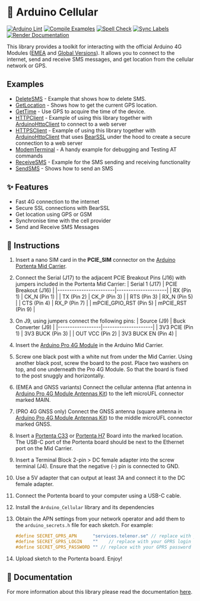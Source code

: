 # 📡 Arduino Cellular 

[![Arduino Lint](https://github.com/arduino-libraries/Arduino_Cellular/actions/workflows/arduino-lint.yml/badge.svg)](https://github.com/arduino-libraries/Arduino_Cellular/actions/workflows/arduino-lint.yml) [![Compile Examples](https://github.com/arduino-libraries/Arduino_Cellular/actions/workflows/compile-examples.yml/badge.svg)](https://github.com/arduino-libraries/Arduino_Cellular/actions/workflows/compile-examples.yml) [![Spell Check](https://github.com/arduino-libraries/Arduino_Cellular/actions/workflows/spell-check.yml/badge.svg)](https://github.com/arduino-libraries/Arduino_Cellular/actions/workflows/spell-check.yml) [![Sync Labels](https://github.com/arduino-libraries/Arduino_Cellular/actions/workflows/sync-labels.yml/badge.svg)](https://github.com/arduino-libraries/Arduino_Cellular/actions/workflows/sync-labels.yml) [![Render Documentation](https://github.com/arduino-libraries/Arduino_Cellular/actions/workflows/render-documentation.yml/badge.svg)](https://github.com/arduino-libraries/Arduino_Cellular/actions/workflows/render-documentation.yml)


This library provides a toolkit for interacting with the official Arduino 4G Modules ([EMEA](https://store.arduino.cc/products/4g-module-emea) and [Global Versions](https://store.arduino.cc/products/4g-module-global)). 
It allows you to connect to the internet, send and receive SMS messages, and get location from the cellular network or GPS. 

## Examples
* [DeleteSMS](examples/DeleteSMS) - Example that shows how to delete SMS.
* [GetLocation](examples/GetLocation) - Shows how to get the current GPS location.
* [GetTime](examples/GetTime) - Use GPS to acquire the time of the device.
* [HTTPClient](examples/HTTPClient) - Example of using this library together with [ArduinoHttpClient]() to connect to a web server
* [HTTPSClient](examples/HTTPSClient) - Example of using this library together with [ArduinoHttpClient]() that uses [BearSSL]() under the hood to create a secure connection to a web server
* [ModemTerminal](examples/ModemTerminal) - A handy example for debugging and Testing AT commands 
* [ReceiveSMS](examples/ReceiveSMS) - Example for the SMS sending and receiving functionality 
* [SendSMS](examples/SendSMS) - Shows how to send an SMS

## ✨ Features
* Fast 4G connection to the internet
* Secure SSL connections with BearSSL
* Get location using GPS or GSM
* Synchronise time with the cell provider
* Send and Receive SMS Messages

## 👀 Instructions
1. Insert a nano SIM card in the **PCIE_SIM** connector on the [Arduino Portenta Mid Carrier](https://docs.arduino.cc/hardware/portenta-mid-carrier/).
2. Connect the Serial (J17) to the adjacent PCIE Breakout Pins (J16) with jumpers included in the Portenta Mid Carrier:
    | Serial 1 (J17)         | PCIE Breakout (J16) |
    |------------------------|---------------------|
    | RX (Pin 1)             | CK_N (Pin 1)        |
    | TX (Pin 2)             | CK_P (Pin 3)        |
    | RTS (Pin 3)            | RX_N (Pin 5)        |
    | CTS (Pin 4)            | RX_P (Pin 7)        |
    | mPCIE_GPIO_RST (Pin 5) | mPCIE_RST (Pin 9)   |

3. On J9, using jumpers connect the following pins:
    | Source (J9)      | Buck Converter (J9) |
    |------------------|---------------------|
    | 3V3 PCIE (Pin 1) | 3V3 BUCK (Pin 3)    |
    | OUT VCC (Pin 2)  | 3V3 BUCK EN (Pin 4) |

4. Insert the [Arduino Pro 4G Module](https://docs.arduino.cc/hardware/pro-4g-module) in the Arduino Mid Carrier.

5. Screw one black post with a white nut from under the Mid Carrier. Using another black post, screw the board to the post. Place two washers on top, and one underneath the Pro 4G Module. So that the board is fixed to the post snuggly and horizontally. 

6. (EMEA and GNSS variants) Connect the cellular antenna (flat antenna in [Arduino Pro 4G Module Antennas Kit](https://store.arduino.cc/products/4g-module-antenna)) to the left microUFL connector marked MAIN.

7. (PRO 4G GNSS only) Connect the GNSS antenna (square antenna in [Arduino Pro 4G Module Antennas Kit](https://store.arduino.cc/products/4g-module-antenna)) to the middle microUFL connector marked GNSS.

8. Insert a [Portenta C33](https://docs.arduino.cc/hardware/portenta-c33) or [Portenta H7](https://docs.arduino.cc/hardware/portenta-h7) Board into the marked location. The USB-C port of the Portenta board should be next to the Ethernet port on the Mid Carrier.

9. Insert a Terminal Block 2-pin > DC female adapter into the screw terminal (J4). Ensure that the negative (-) pin is connected to GND.

10. Use a 5V adapter that can output at least 3A and connect it to the DC female adapter.

11. Connect the Portenta board to your computer using a USB-C cable.

12. Install the `Arduino_Cellular` library and its dependencies

13. Obtain the APN settings from your network operator and add them to the `arduino_secrets.h` file for each sketch. For example:
    ```cpp
    #define SECRET_GPRS_APN      "services.telenor.se" // replace with your GPRS APN
    #define SECRET_GPRS_LOGIN    ""    // replace with your GPRS login
    #define SECRET_GPRS_PASSWORD "" // replace with your GPRS password
    ```  

14. Upload sketch to the Portenta board. Enjoy!


## 📖 Documentation

For more information about this library please read the documentation [here](./docs).

